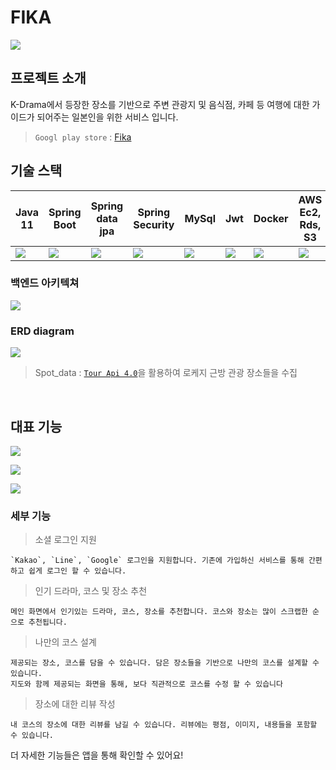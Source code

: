 # FIKA

![](https://velog.velcdn.com/images/roycewon/post/1bb78993-488a-4ceb-b9e4-a7c2cc7a53f3/image.png)




## 프로젝트 소개

K-Drama에서 등장한 장소를 기반으로 주변 관광지 및 음식점, 카페 등 여행에 대한 가이드가 되어주는 일본인을 위한 서비스 입니다.

> `Googl play store` : [Fika](https://play.google.com/store/apps/details?id=com.fika.fika_project)

## 기술 스택

| Java 11                                                      | Spring Boot                                                  | Spring data jpa                                              | Spring <br>Security                                          | MySql                                                        | Jwt                                                          | Docker                                                       | AWS <br>Ec2, Rds, S3                                         |
| ------------------------------------------------------------ | ------------------------------------------------------------ | ------------------------------------------------------------ | ------------------------------------------------------------ | ------------------------------------------------------------ | ------------------------------------------------------------ | ------------------------------------------------------------ | ------------------------------------------------------------ |
| <img src="https://user-images.githubusercontent.com/25181517/117201156-9a724800-adec-11eb-9a9d-3cd0f67da4bc.png"> | <img src="https://user-images.githubusercontent.com/25181517/183891303-41f257f8-6b3d-487c-aa56-c497b880d0fb.png"> | ![](https://velog.velcdn.com/images/roycewon/post/2a76f5b3-d8ff-4b5e-b7cd-d03b0dff828f/image.png) | ![](https://velog.velcdn.com/images/roycewon/post/e5012a37-3b55-48a9-969c-1617ed810afe/image.png) | ![](https://velog.velcdn.com/images/roycewon/post/7474fe74-ca76-4e15-8e59-4c08eeb0bf83/image.png) | ![](https://velog.velcdn.com/images/roycewon/post/ec962a40-c117-466a-b211-4cf247d401ff/image.png) | ![](https://velog.velcdn.com/images/roycewon/post/3faf2beb-26c3-43fa-8b36-cf5322823613/image.png) | ![](https://velog.velcdn.com/images/roycewon/post/02214977-9f52-45e9-bf8e-1623c355d6fc/image.png) |

### 백엔드 아키텍쳐

![](https://velog.velcdn.com/images/roycewon/post/427d3bbc-d992-4cf9-af3a-3d5ba9a11915/image.png)




### ERD diagram

![](https://velog.velcdn.com/images/roycewon/post/61011d1f-5b7f-46e5-81f2-fea1d1bf32cf/image.png)


>  Spot_data : [`Tour Api 4.0`](https://api.visitkorea.or.kr/#/)을 활용하여 로케지 근방 관광 장소들을 수집


<br>

## 대표 기능

![](https://velog.velcdn.com/images/roycewon/post/fcc91492-ceff-44d1-9197-eb73fdb379cc/image.png)


![](https://velog.velcdn.com/images/roycewon/post/9ebebae9-0453-43b2-8185-ecafc4404955/image.png)


![](https://velog.velcdn.com/images/roycewon/post/3899cb81-6f0b-42c5-9eeb-e233c249ba35/image.png)


### 세부 기능

> 소셜 로그인 지원

	`Kakao`, `Line`, `Google` 로그인을 지원합니다. 기존에 가입하신 서비스를 통해 간편하고 쉽게 로그인 할 수 있습니다.

> 인기 드라마, 코스 및 장소 추천

	메인 화면에서 인기있는 드라마, 코스, 장소를 추천합니다. 코스와 장소는 많이 스크랩한 순으로 추천됩니다.

> 나만의 코스 설계

	제공되는 장소, 코스를 담을 수 있습니다. 담은 장소들을 기반으로 나만의 코스를 설계할 수 있습니다.
	지도와 함께 제공되는 화면을 통해, 보다 직관적으로 코스를 수정 할 수 있습니다

> 장소에 대한 리뷰 작성

	내 코스의 장소에 대한 리뷰를 남길 수 있습니다. 리뷰에는 평점, 이미지, 내용들을 포함할 수 있습니다.

더 자세한 기능들은 앱을 통해 확인할 수 있어요!